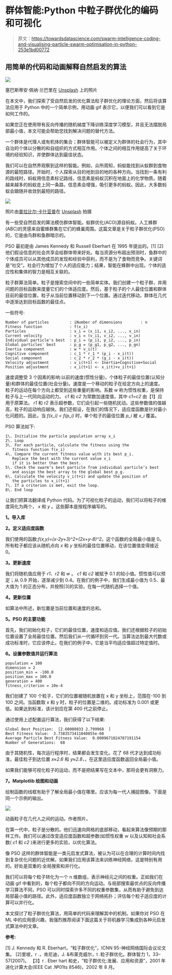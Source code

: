 # 群体智能:Python 中粒子群优化的编码和可视化

> 原文：<https://towardsdatascience.com/swarm-intelligence-coding-and-visualising-particle-swarm-optimisation-in-python-253e1bd00772>

## 用简单的代码和动画解释自然启发的算法

![](img/201df09defce7416644d782c8cd52f4e.png)

塞巴斯蒂安·佩纳·兰巴里在 [Unsplash](https://unsplash.com?utm_source=medium&utm_medium=referral) 上的照片

在本文中，我们探索了受自然启发的优化算法粒子群优化的理论方面，然后将该算法应用于 Python 中的一个简单示例，用动画 gif 表示它，以便我们可以看到它是如何工作的。

如果您正在使用带有反向传播的随机梯度下降训练深度学习模型，并且无法摆脱局部最小值，本文可能会帮助您找到解决问题的替代方法。

一个群体是代理人或有机体的集合；群体智能可以被定义为群体的社会行为，其中自治的个体以分散的和自组织的方式相互作用。个体之间的相互作用提高了关于环境的经验知识，并使群体达到最佳状态。

我们可以在自然界观察到这样的智能。例如，众所周知，蚂蚁能找到从蚁群到食物源的最短路径。开始时，个人探索从目的地到目的地的各种方向。当找到一条有利的路线时，蚂蚁用信息素标记路线，信息素是蚂蚁沉积在地面上的化学物质。随着越来越多的蚂蚁走上同一条路，信息素会增强，吸引更多的蚂蚁。因此，大多数蚂蚁会跟随并收敛到最短的路径。

![](img/6dd3a5d3552afde24fce8c8fa4193e63.png)

照片由[普拉比尔·卡什亚普](https://unsplash.com/@i__prabir?utm_source=medium&utm_medium=referral)在 [Unsplash](https://unsplash.com?utm_source=medium&utm_medium=referral) 拍摄

有一些受自然启发的算法模仿群体智能。蚁群优化(ACO)源自蚂蚁。人工蜂群(ABC)的灵感来自蜜蜂群集在它们的蜂巢周围。这篇文章是关于粒子群优化(PSO)的，它是由鸟群和鱼群暗示的。

PSO 最初是由 James Kennedy 和 Russell Eberhart 在 1995 年提出的。[1] [2]他们假设信息的社会共享会给群体带来好处。每当资源分布超出预测时，鱼群中的个体成员可以从其他成员的发现和经验中获利，而不是为了食物而竞争。关键词是“社交”。社会行为增加了个人的适应能力；结果，智能在蜂群中出现。个体的适应性和集体的智力是相互关联的。

粒子群算法简单。粒子是搜索空间中的一些简单实体。我们创建一个粒子群，并用问题的目标函数来度量它们的个体适应度。然后，基于粒子的个人最佳位置和群体目前的最佳位置，粒子从当前位置移动到下一个位置。通过迭代移动，群体在几代中逐渐达到目标函数的最佳点。

一些符号:

```
Number of particles         : iNumber of dimensions        : n
Fitness function            : f(x_i)
Particles                   : x_i = (x_i1, x_i2, ..., x_in)
Current velocity            : v_i = (v_i1, v_i2, ..., v_in)
Individual particle's best  : p_i = (p_i1, p_i2, ..., p_in)
Global particles' best      : p_g = (p_g1, p_g2, ..., p_gn)
Inertia component           : w * v_i(t)
Cognitive component         : c_1 * r_1 * (p_i - x_i(t))
Social component            : c_2 * r_2 * (g_i - x_i(t))
Velocity adjustment         : v_i(t+1) <- Inertia+Cognitive+Social
Position adjustment         : x_i(t+1) <- x_i(t)+v_i(t+1)
```

速度调整受 3 个因素的影响:以前的速度(惯性分量)，个体粒子的最佳位置(认知分量)和群体的最佳位置(社会分量)。速度是一个移动的粒子在给定方向上的速度。粒子的运动在每个方向上都受到这些重量的影响。系数 *w* 称为惯性权重，是保持粒子与上一代同向运动的力。 *c1* 和 *c2* 为常数加速度值，其中 *c1=c2* 由【1】应用于原算法。 *r1* 和 *r2* 表示超参数，它们会引起一些随机扰动。这些参数值的值越高，粒子的运动响应越快。我们还假设，在我们的情况下，适应度函数是针对最小化问题的。因此，当 *f(x_i) < f(p_i)* 时，单个粒子的最佳位置 *p_i* 被 *x_i* 覆盖。

PSO 算法如下:

```
1\. Initialise the particle population array x_i
2\. Loop
3\. For each particle, calculate the fitness using the 
   fitness function f(x_i)
4\. Compare the current fitness value with its best p_i. 
   Replace the best with the current value x_i 
   if it is better than the best.
5\. Check the swarm’s best particle from individual particle’s best 
   and assign the best array to the global best p_g.
6\. Calculate the velocity v_i(t+1) and update the position of 
   the particles to x_i(t+1)
7\. If a criterion is met, exit the loop.
8\. End loop
```

让我们把算法翻译成 Python 代码。为了可视化粒子的运动，我们可以将粒子的维度简化为两个， *x* 和 *y* 。这些脚本是按程序编写的。

**1。导入库**

**2。定义适应度函数**

我们使用的函数:*f(x,y)=(x-2y+3)^2+(2x+y-8)^2*。这个函数的全局最小值是 0。所有粒子都应该从随机点向 *x* 和 *y* 坐标的最佳位置移动，在该位置值变得接近 0。

**3。更新速度**

我们将随机值应用于 *r1、r2* 和 *w* 。 *c1* 和 *c2* 被赋予 0.1 的较小值。惯性值可以预定；从 0.9 开始，逐渐减少到 0.4。在我们的例子中，我们生成最小值为 0.5、最大值为 1 的正态分布，并按照[3]的实验，在每一代随机选择一个值。

**4。更新位置**

如算法中所述，新位置是当前位置和速度的总和。

**5。PSO 的主要功能**

首先，我们初始化粒子，它们的最佳位置，速度和适应值。我们还根据粒子的初始位置设置了全局最佳位置。然后我们从一代循环到另一代。当算法达到最大代数或成功标准时，它应该停止。在我们的例子中，它是当平均适应值超过特定值时。

**6。设置参数值并运行算法**

```
population = 100
dimension = 2
position_min = -100.0
position_max = 100.0
generation = 400
fitness_criterion = 10e-4
```

我们创建了 100 个粒子，它们的位置被随机放置在 x 和 y 坐标上，范围在-100 到 100 之间。当函数取 x 和 y 时，粒子的位置是二维的。成功标准为 0.001 或更低。如果达到标准，该计划应在第 400 代之前停止。

通过使用上述配置运行算法，我们获得了以下结果:

```
Global Best Position:  [2.60008033 2.799968  ]
Best Fitness Value:  3.7383573411040855e-08
Average Particle Best Fitness Value:  0.0009671024787191154
Number of Generations:  68
```

由于其随机性，每次运行程序时，结果都会发生变化。花了 68 代才达到成功标准。最佳粒子到达位置 *x≈2.6* 和 *y≈2.8，*，在这里适应度函数返回全局最小值。

如果我们能够可视化粒子的运动，而不是把结果写在文本中，那将会更有洞察力。

**7。Matplotlib 绘图和动画**

绘制函数的线框有助于了解全局最小值在哪里。应该为每一代人捕捉图像。下面是同一个示例的输出。

![](img/d7f4cae0a4fce0ec550222c3c6d589b3.png)

动画粒子在几代人之间的运动。作者照片。

在第一代中，粒子是分散的。他们迅速向网格的底部移动，看起来算法像预期的那样工作。我们可以通过改变适应度函数和超参数(如惯性权重 *w* 以及认知和社会系数( *c1* 和 *c2* )来进行更多的实验，以优化算法。

像 PSO 这样的群体智能是一类元启发式算法，被认为可以在合理的计算时间内找到复杂优化问题的近优解。如果我们应用该算法来训练神经网络，这是特别有用的。好处是双重的:全局搜索和并行化。

我们可以将每个粒子转化为一个 n 维数组，表示神经元之间的权重。正如我们在动画 gif 中看到的，每个粒子都向不同的方向运动。与局部搜索最优点的反向传播学习算法不同，PSO 可以同时探索许多不同的权重参数集，从而有助于避免到达局部最小值的路径。此外，适应度函数独立于网络拓扑；评估每个粒子适应度的计算可以并行化。

本文探讨了粒子群优化算法，用简单的代码来理解其中的机制。如果你对 PSO 在 ML 中的应用感兴趣，我强烈推荐阅读下面这篇关于将机器学习集成到各种元启发式算法中的文章。

[](https://www.sciencedirect.com/science/article/pii/S0377221721003623)  

**参考:**

[1] J. Kennedy 和 R. Eberhart，“粒子群优化”，ICNN 95-神经网络国际会议论文集。
[2]里坡，r .，肯尼迪，J. &布莱克威尔，t .粒子群优化。群体智力 1，33–57(2007)。
【3】r . Eber hart 和史，“粒子群优化:发展、应用和资源”，2001 年进化计算大会(IEEE Cat .№01ts 8546)，2002 年 8 月。